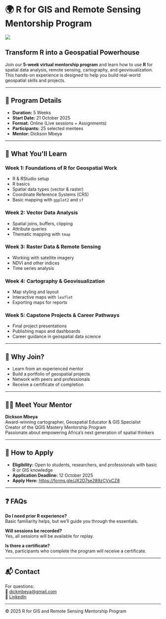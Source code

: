 # 🌍 R for GIS and Remote Sensing Mentorship Program


![](https://i.imgur.com/ZadJEUn.png)
## Transform R into a Geospatial Powerhouse
Join our **5-week virtual mentorship program** and learn how to use **R** for spatial data analysis, remote sensing, cartography, and geovisualization. This hands-on experience is designed to help you build real-world geospatial skills and projects.

---

## 📅 Program Details

- **Duration:** 5 Weeks  
- **Start Date:** 21 October 2025 
- **Format:** Online (Live sessions + Assignments)  
- **Participants:** 25 selected mentees  
- **Mentor:** Dickson Mbeya  

---

## 🧭 What You'll Learn

### Week 1: Foundations of R for Geospatial Work
- R & RStudio setup
- R basics
- Spatial data types (vector & raster)
- Coordinate Reference Systems (CRS)
- Basic mapping with `ggplot2` and `sf`

### Week 2: Vector Data Analysis
- Spatial joins, buffers, clipping
- Attribute queries
- Thematic mapping with `tmap`

### Week 3: Raster Data & Remote Sensing
- Working with satellite imagery
- NDVI and other indices
- Time series analysis

### Week 4: Cartography & Geovisualization
- Map styling and layout
- Interactive maps with `leaflet`
- Exporting maps for reports

### Week 5: Capstone Projects & Career Pathways
- Final project presentations
- Publishing maps and dashboards
- Career guidance in geospatial data science

---

## 🎯 Why Join?

- Learn from an experienced mentor
- Build a portfolio of geospatial projects
- Network with peers and professionals
- Receive a certificate of completion

---

## 👨‍🏫 Meet Your Mentor

**Dickson Mbeya**  
Award-winning cartographer, Geospatial Educator & GIS Specialist  
Creator of the QGIS Mastery Mentorship Program  
Passionate about empowering Africa’s next generation of spatial thinkers

---

## 📝 How to Apply

- **Eligibility:** Open to students, researchers, and professionals with basic R or GIS knowledge  
- **Application Deadline:** 12 October 2025
- **Apply Here:** https://forms.gle/JX2D7se289zCVxCZ8

---

## ❓ FAQs

**Do I need prior R experience?**  
Basic familiarity helps, but we’ll guide you through the essentials.

**Will sessions be recorded?**  
Yes, all sessions will be available for replay.

**Is there a certificate?**  
Yes, participants who complete the program will receive a certificate.

---

## 📬 Contact

For questions:  
📧 dickmbeya@gmail.com  
🔗 [LinkedIn](www.linkedin.com/in/dickson-mbeya)

---


© 2025 R for GIS and Remote Sensing Mentorship Program


